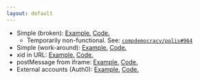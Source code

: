 ```yaml
---
layout: default
---
```

- Simple (broken): [Example.](simple/) [Code.](https://github.com/patcon/polis-examples/tree/2-auth0-identity/docs/simple)
  - Temporarily non-functional. See: [`compdemocracy/polis#964`](https://github.com/compdemocracy/polis/issues/964#issuecomment-898204708)
- Simple (work-around): [Example.](https://polis-embed-example.surge.sh/) [Code.](https://github.com/compdemocracy/polis-embed-example)
- xid in URL: [Example.](xid-in-url/?xid=foobar) [Code.](https://github.com/patcon/polis-examples/tree/2-auth0-identity/docs/xid-in-url)
- postMessage from iframe: [Example.](postmessage-from-iframe/) [Code.](https://github.com/patcon/polis-examples/tree/2-auth0-identity/docs/postmessage-from-iframe)
- External accounts (Auth0): [Example.](external-accounts-auth0/) [Code.](https://github.com/patcon/polis-examples/tree/2-auth0-identity/docs/external-accounts-auth0)
